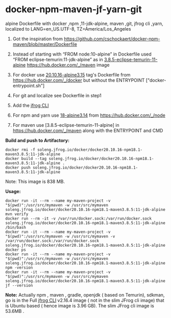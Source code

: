 # docker-npm-maven-jf-yarn-git
alpine Dockerfile with docker ,npm ,11-jdk-alpine, maven ,git, jfrog cli ,yarn, localized to LANG=en_US.UTF-8, TZ=America/Los_Angeles

1. Got the inspiration from https://github.com/cschockaert/docker-npm-maven/blob/master/Dockerfile 

2. Instead of starting with “FROM node:10-alpine” in Dockerfile   used “FROM eclipse-temurin:11-jdk-alpine” as in  [3.8.5-eclipse-temurin-11-alpine](https://github.com/carlossg/docker-maven/blob/925e49a1d0986070208e3c06a11c41f8f2cada82/eclipse-temurin-11-alpine/Dockerfile)  https://hub.docker.com/_/maven image
3. For docker use [20.10.16-alpine3.15](https://github.com/docker-library/docker/blob/ca257b920303ae46cff2a8399471318ad48d67b4/20.10/Dockerfile) tag's Dockerfile from https://hub.docker.com/_/docker    but without the ENTRYPOINT ["docker-entrypoint.sh"]
4. For  git and localize see  Dockerfile in step1
5. Add the [jfrog CLI](https://jfrog.com/getcli/) 
6. For npm and yarn use [18-alpine3.14](https://github.com/nodejs/docker-node/blob/38ae136a31e276da1dc6ff6a129a4e429304582d/18/alpine3.14/Dockerfile) from https://hub.docker.com/_/node 
7. For maven use [3.8.5-eclipse-temurin-11-alpine] in https://hub.docker.com/_/maven along with the ENTRYPOINT and CMD 

**Build and push to Artifactory:**
```
docker rmi -f soleng.jfrog.io/docker/docker20.10.16-npm18.1-maven3.8.5:11-jdk-alpine
docker build --tag soleng.jfrog.io/docker/docker20.10.16-npm18.1-maven3.8.5:11-jdk-alpine .
docker push soleng.jfrog.io/docker/docker20.10.16-npm18.1-maven3.8.5:11-jdk-alpine
```
Note: This image is 838 MB.

**Usage:**
```
docker run -it --rm --name my-maven-project -v "$(pwd)":/usr/src/mymaven -w /usr/src/mymaven  soleng.jfrog.io/docker/docker20.10.16-npm18.1-maven3.8.5:11-jdk-alpine mvn verify
docker run --rm -it -v /var/run/docker.sock:/var/run/docker.sock soleng.jfrog.io/docker/docker20.10.16-npm18.1-maven3.8.5:11-jdk-alpine /bin/bash
docker run -it --rm --name my-maven-project -v "$(pwd)":/usr/src/mymaven -w /usr/src/mymaven -v /var/run/docker.sock:/var/run/docker.sock soleng.jfrog.io/docker/docker20.10.16-npm18.1-maven3.8.5:11-jdk-alpine docker ps
docker run -it --rm --name my-maven-project -v "$(pwd)":/usr/src/mymaven -w /usr/src/mymaven  soleng.jfrog.io/docker/docker20.10.16-npm18.1-maven3.8.5:11-jdk-alpine npm -version
docker run -it --rm --name my-maven-project -v "$(pwd)":/usr/src/mymaven -w /usr/src/mymaven soleng.jfrog.io/docker/docker20.10.16-npm18.1-maven3.8.5:11-jdk-alpine jf --version
```
**Note:** Actually npm , maven , gradle, openjdk ( based on Temurin), sdkman, go   is   in the Full [jfrog CLI](https://jfrog.com/getcli/) v2.16.4 image  ( not in the slim JFrog cli image) that is Ubuntu based ( hence image is 3.96 GB). The slim JFrog cli image is 53.6MB .
